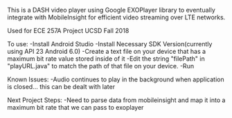 This is a DASH video player using Google EXOPlayer library to eventually integrate with MobileInsight for efficient video streaming over LTE networks.

Used for ECE 257A Project UCSD Fall 2018

To use:
-Install Android Studio
-Install Necessary SDK Version(currently using API 23 Android 6.0)
-Create a text file on your device that has a maximum bit rate value stored inside of it
-Edit the string "filePath" in "playURL.java" to match the path of that file on your device.
-Run 

Known Issues:
-Audio continues to play in the background when application is closed... this can be dealt with later

Next Project Steps:
-Need to parse data from mobileinsight and map it into a maximum bit rate that we can pass to exoplayer
